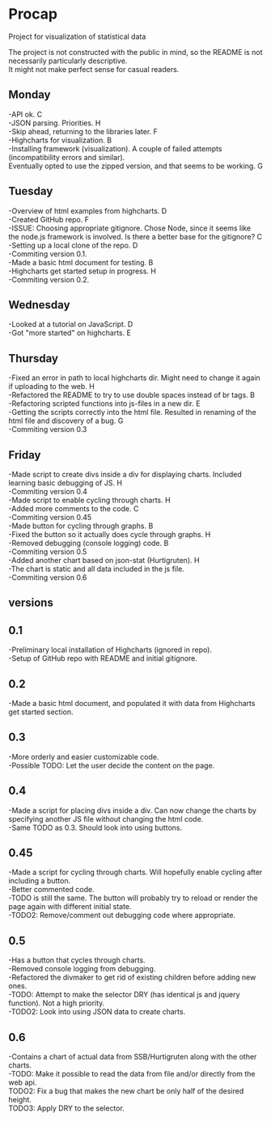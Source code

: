 # Procap
Project for visualization of statistical data

The project is not constructed with the public in mind, so the README is not necessarily particularly descriptive.  
It might not make perfect sense for casual readers.  

Monday
------

-API ok. C  
-JSON parsing. Priorities. H  
-Skip ahead, returning to the libraries later. F  
-Highcharts for visualization. B  
-Installing framework (visualization). A couple of failed attempts (incompatibility errors and similar).  
Eventually opted to use the zipped version, and that seems to be working. G  

Tuesday
-------

-Overview of html examples from highcharts. D  
-Created GitHub repo. F  
-ISSUE: Choosing appropriate gitignore. Chose Node, since it seems like the node.js framework is involved. Is there a better base for the gitignore? C  
-Setting up a local clone of the repo.  D  
-Commiting version 0.1.  
-Made a basic html document for testing. B  
-Highcharts get started setup in progress. H  
-Commiting version 0.2.  

Wednesday
---------

-Looked at a tutorial on JavaScript. D  
-Got "more started" on highcharts. E  

Thursday
--------

-Fixed an error in path to local highcharts dir. Might need to change it again if uploading to the web. H  
-Refactored the README to try to use double spaces instead of br tags. B  
-Refactoring scripted functions into js-files in a new dir. E  
-Getting the scripts correctly into the html file. Resulted in renaming of the html file and discovery of a bug. G  
-Commiting version 0.3  

Friday
------
-Made script to create divs inside a div for displaying charts. Included learning basic debugging of JS. H  
-Commiting version 0.4  
-Made script to enable cycling through charts. H  
-Added more comments to the code. C  
-Commiting version 0.45  
-Made button for cycling through graphs. B  
-Fixed the button so it actually does cycle through graphs. H  
-Removed debugging (console logging) code. B  
-Commiting version 0.5  
-Added another chart based on json-stat (Hurtigruten). H  
-The chart is static and all data included in the js file.  
-Commiting version 0.6

versions
--------

0.1
---

-Preliminary local installation of Highcharts (ignored in repo).  
-Setup of GitHub repo with README and initial gitignore.  

0.2
---

-Made a basic html document, and populated it with data from Highcharts get started section.  

0.3
---

-More orderly and easier customizable code.  
-Possible TODO: Let the user decide the content on the page.  

0.4
---

-Made a script for placing divs inside a div. Can now change the charts by specifying another JS file without changing the html code.  
-Same TODO as 0.3. Should look into using buttons.  

0.45
----

-Made a script for cycling through charts. Will hopefully enable cycling after including a button.  
-Better commented code.  
-TODO is still the same. The button will probably try to reload or render the page again with different initial state.  
-TODO2: Remove/comment out debugging code where appropriate.  

0.5
---

-Has a button that cycles through charts.  
-Removed console logging from debugging.  
-Refactored the divmaker to get rid of existing children before adding new ones.  
-TODO: Attempt to make the selector DRY (has identical js and jquery function). Not a high priority.  
-TODO2: Look into using JSON data to create charts.  

0.6
---

-Contains a chart of actual data from SSB/Hurtigruten along with the other charts.  
-TODO: Make it possible to read the data from file and/or directly from the web api.  
TODO2: Fix a bug that makes the new chart be only half of the desired height.  
TODO3: Apply DRY to the selector.  
